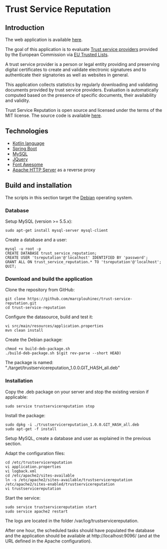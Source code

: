 # Trust Service Reputation

## Introduction
The web application is available [here](http://trustservicereputation.eu/).

The goal of this application is to evaluate [Trust service providers](https://en.wikipedia.org/wiki/Trust_service_provider)
provided by the European Commission via [EU Trusted Lists](https://ec.europa.eu/digital-single-market/en/eu-trusted-lists-trust-service-providers).

A trust service provider is a person or legal entity providing and preserving digital certificates to create and validate electronic signatures and to authenticate
their signatories as well as websites in general.

This application collects statistics by regularly downloading and validating documents provided by trust service providers.
Evaluation is automatically computed based on the presence of specific documents, their availability and validity.

Trust Service Reputation is open source and licensed under the terms of the MIT license. The source code is available
[here](https://github.com/marcplouhinec/trust-service-reputation/).

## Technologies
* [Kotlin language](https://kotlinlang.org/)
* [Spring Boot](https://projects.spring.io/spring-boot/)
* [MySQL](https://www.mysql.com/)
* [JQuery](https://jquery.com/)
* [Font Awesome](http://fontawesome.io/)
* [Apache HTTP Server](https://httpd.apache.org/) as a reverse proxy

## Build and installation
The scripts in this section target the [Debian](https://www.debian.org/) operating system.

### Database
Setup MySQL (version >= 5.5.x):

    sudo apt-get install mysql-server mysql-client
    
Create a database and a user:

    mysql -u root -p
    CREATE DATABASE trust_service_reputation;
    CREATE USER 'tsreputation'@'localhost' IDENTIFIED BY 'password';
    GRANT ALL ON trust_service_reputation.* TO 'tsreputation'@'localhost';
    QUIT;
    
### Download and build the application
Clone the repository from GitHub:

    git clone https://github.com/marcplouhinec/trust-service-reputation.git
    cd trust-service-reputation
    
Configure the datasource, build and test it:

    vi src/main/resources/application.properties
    mvn clean install
    
Create the Debian package:

    chmod +x build-deb-package.sh
    ./build-deb-package.sh $(git rev-parse --short HEAD)
    
The package is named: "./target/trustservicereputation_1.0.0.GIT_HASH_all.deb"

### Installation
Copy the .deb package on your server and stop the existing version if applicable:

    sudo service trustservicereputation stop
    
Install the package:

    sudo dpkg -i ./trustservicereputation_1.0.0.GIT_HASH_all.deb
    sudo apt-get -f install
    
Setup MySQL, create a database and user as explained in the previous section.

Adapt the configuration files:

    cd /etc/trustservicereputation
    vi application.properties
    vi logback.xml
    cd /etc/apache2/sites-available
    ln -s /etc/apache2/sites-available/trustservicereputation /etc/apache2/sites-enabled/trustservicereputation
    vi trustservicereputation

Start the service:

    sudo service trustservicereputation start
    sudo service apache2 restart

The logs are located in the folder /var/log/trustservicereputation.

After one hour, the scheduled tasks should have populated the database and the application
should be available at http://localhost:9096/ (and at the URL defined in the Apache configuration).
